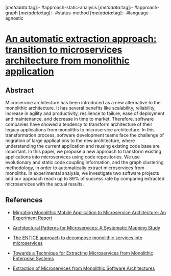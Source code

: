 <!-- deno-fmt-ignore-start -->

[_metadata_:tag]:- #approach-static-analysis
[_metadata_:tag]:- #approach-graph
[_metadata_:tag]:- #status-method
[_metadata_:tag]:- #language-agnostic

<!-- deno-fmt-ignore-end -->

# [An automatic extraction approach: transition to microservices architecture from monolithic application](https://doi.org/10.1145/3234152.3234195)

## Abstract

Microservice architecture has been introduced as a new alternative to the
monolithic architecture. It has several benefits like scalability, reliability,
increase in agility and productivity, resilience to failure, ease of deployment
and maintenance, and decrease in time to market. Therefore, software companies
have showed a tendency to transform architecture of their legacy applications
from monoliths to microservice architecture. In this transformation process,
software development teams face the challenge of migration of large applications
to the new architecture, where understanding the current application and reusing
existing code base are important. In this paper, we propose a new approach to
transform existing applications into microservices using code repositories. We
use evolutionary and static code coupling information, and the graph clustering
methodology, in order to automatically extract microservices from monoliths. In
experimental analysis, we investigate two software projects and our approach
reach up to 89% of success rate by comparing extracted microservices with the
actual results.

## References

- [Migrating Monolithic Mobile Application to Microservice Architecture: An Experiment Report](./migrating-monolithic-mobile-application-to-microservice-architecture-an-experiment-report.md)

- [Architectural Patterns for Microservices: A Systematic Mapping Study](./architectural-patterns-for-microservices-a-systematic-mapping-study.md)

- [The ENTICE approach to decompose monolithic services into microservices](./the-entice-approach-to-decompose-monolithic-services-into-microservices.md)

- [Towards a Technique for Extracting Microservices from Monolithic Enterprise Systems](./towards-a-technique-for-extracting-microservices-from-monolithic-enterprise-systems.md)

- [Extraction of Microservices from Monolithic Software Architectures](./extraction-of-microservices-from-monolithic-software-architectures.md)
